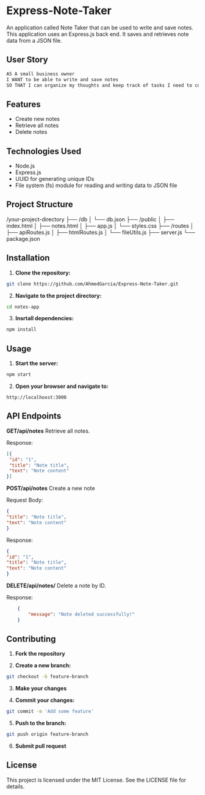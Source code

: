 # Express-Note-Taker

An application called Note Taker that can be used to write and save notes. This application uses an Express.js back end. It saves and retrieves note data from a JSON file.

## User Story

```md
AS A small business owner
I WANT to be able to write and save notes
SO THAT I can organize my thoughts and keep track of tasks I need to complete
```

## Features

- Create new notes
- Retrieve all notes
- Delete notes

## Technologies Used

- Node.js
- Express.js
- UUID for generating unique IDs
- File system (fs) module for reading and writing data to JSON file

## Project Structure

/your-project-directory
├── /db
│   └── db.json
├── /public
│   ├── index.html
│   ├── notes.html
│   ├── app.js
│   └── styles.css
├── /routes
│   ├── apiRoutes.js
│   ├── htmlRoutes.js
│   └── fileUtils.js
├── server.js
└── package.json

## Installation

1. **Clone the repository:**

```bash
git clone https://github.com/AhmedGarcia/Express-Note-Taker.git
```

2. **Navigate to the project directory:**

```bash
cd notes-app
```

3. **Insrtall dependencies:**

```bash
npm install
```


## Usage

1. **Start the server:**

```bash
npm start
```

2. **Open your browser and navigate to:**

```arduino
http://localhoost:3000
```

## API Endpoints

  **GET/api/notes**
   Retrieve all notes.

   Response:

   ```json
  [{
    "id": "1",
    "title": "Note title",
    "text": "Note content"
   }]
   ```

  **POST/api/notes**
   Create a new note

   Request Body:

   ```json
   {
   "title": "Note title",
   "text": "Note content"
   }
   ```

   Response:

   ```json
   {
   "id": "1",
   "title": "Note title",
   "text": "Note content"
   }
   ```

  **DELETE/api/notes/**
   Delete a note by ID.

   Response:

```json
    {
        "message": "Note deleted successfully!"
    }
```


## Contributing

1. **Fork the repository**

2. **Create a new branch:**

```bash
git checkout -b feature-branch
```

3. **Make your changes**

4. **Commit your changes:**

```bash
git commit -m 'Add some feature'
```

5. **Push to the branch:**

```bash
git push origin feature-branch
```
6. **Submit pull request**

## License

This project is licensed under the MIT License. See the LICENSE file for details.

